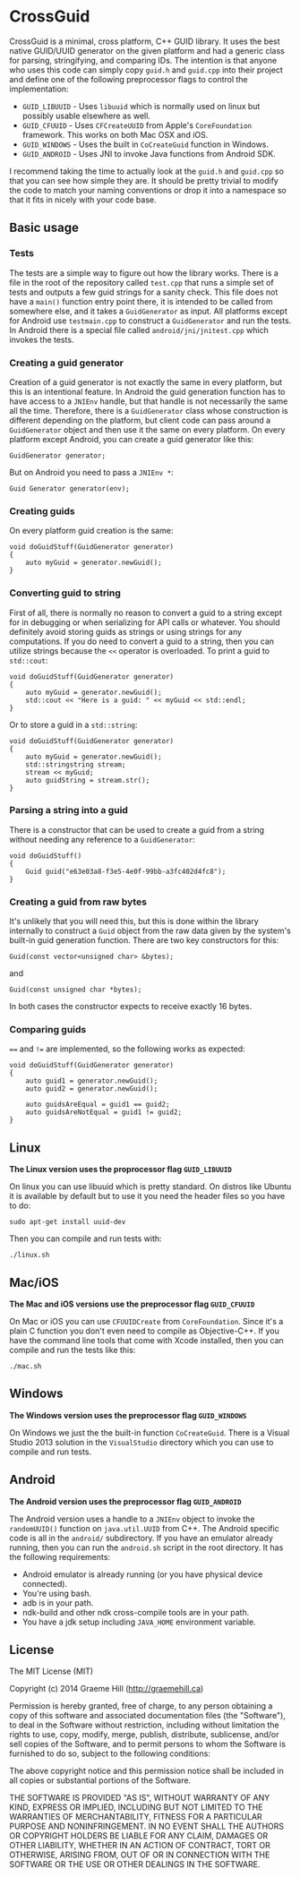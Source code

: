 # CrossGuid

CrossGuid is a minimal, cross platform, C++ GUID library. It uses the best
native GUID/UUID generator on the given platform and had a generic class for
parsing, stringifying, and comparing IDs. The intention is that anyone who
uses this code can simply copy `guid.h` and `guid.cpp` into their project and
define one of the following preprocessor flags to control the implementation:

* `GUID_LIBUUID` - Uses `libuuid` which is normally used on linux but possibly
  usable elsewhere as well.
* `GUID_CFUUID` - Uses `CFCreateUUID` from Apple's `CoreFoundation` framework.
  This works on both Mac OSX and iOS.
* `GUID_WINDOWS` - Uses the built in `CoCreateGuid` function in Windows.
* `GUID_ANDROID` - Uses JNI to invoke Java functions from Android SDK.

I recommend taking the time to actually look at the `guid.h` and `guid.cpp` so
that you can see how simple they are. It should be pretty trivial to modify
the code to match your naming conventions or drop it into a namespace so that it
fits in nicely with your code base.

## Basic usage

### Tests

The tests are a simple way to figure out how the library works. There is a file
in the root of the repository called `test.cpp` that runs a simple set of tests
and outputs a few guid strings for a sanity check. This file does not have a
`main()` function entry point there, it is intended to be called from somewhere
else, and it takes a `GuidGenerator` as input. All platforms except for Android
use `testmain.cpp` to construct a `GuidGenerator` and run the tests. In Android
there is a special file called `android/jni/jnitest.cpp` which invokes the
tests.

### Creating a guid generator

Creation of a guid generator is not exactly the same in every platform, but
this is an intentional feature. In Android the guid generation function has to
have access to a `JNIEnv` handle, but that handle is not necessarily the same
all the time. Therefore, there is a `GuidGenerator` class whose construction is
different depending on the platform, but client code can pass around a
`GuidGenerator` object and then use it the same on every platform. On every
platform except Android, you can create a guid generator like this:

    GuidGenerator generator;

But on Android you need to pass a `JNIEnv *`:

    Guid Generator generator(env);

### Creating guids

On every platform guid creation is the same:

    void doGuidStuff(GuidGenerator generator)
    {
        auto myGuid = generator.newGuid();
    }

### Converting guid to string

First of all, there is normally no reason to convert a guid to a string except
for in debugging or when serializing for API calls or whatever. You should
definitely avoid storing guids as strings or using strings for any
computations. If you do need to convert a guid to a string, then you can
utilize strings because the `<<` operator is overloaded. To print a guid to
`std::cout`:

    
    void doGuidStuff(GuidGenerator generator)
    {
        auto myGuid = generator.newGuid();
        std::cout << "Here is a guid: " << myGuid << std::endl;
    }

Or to store a guid in a `std::string`:

    void doGuidStuff(GuidGenerator generator)
    {
        auto myGuid = generator.newGuid();
        std::stringstring stream;
        stream << myGuid;
        auto guidString = stream.str();
    }

### Parsing a string into a guid

There is a constructor that can be used to create a guid from a string without
needing any reference to a `GuidGenerator`:

    void doGuidStuff()
    {
        Guid guid("e63e03a8-f3e5-4e0f-99bb-a3fc402d4fc8");
    }

### Creating a guid from raw bytes

It's unlikely that you will need this, but this is done within the library
internally to construct a `Guid` object from the raw data given by the system's
built-in guid generation function. There are two key constructors for this:

    Guid(const vector<unsigned char> &bytes);

and

    Guid(const unsigned char *bytes);

In both cases the constructor expects to receive exactly 16 bytes.

### Comparing guids

`==` and `!=` are implemented, so the following works as expected:

    void doGuidStuff(GuidGenerator generator)
    {
        auto guid1 = generator.newGuid();
        auto guid2 = generator.newGuid();
        
        auto guidsAreEqual = guid1 == guid2;
        auto guidsAreNotEqual = guid1 != guid2;
    }

## Linux

**The Linux version uses the proprocessor flag `GUID_LIBUUID`**

On linux you can use libuuid which is pretty standard. On distros like Ubuntu
it is available by default but to use it you need the header files so you have
to do:

    sudo apt-get install uuid-dev

Then you can compile and run tests with:

    ./linux.sh

## Mac/iOS

**The Mac and iOS versions use the preprocessor flag `GUID_CFUUID`**

On Mac or iOS you can use `CFUUIDCreate` from `CoreFoundation`. Since it's a
plain C function you don't even need to compile as Objective-C++. If you have
the command line tools that come with Xcode installed, then you can compile and
run the tests like this:

    ./mac.sh

## Windows

**The Windows version uses the preprocessor flag `GUID_WINDOWS`**

On Windows we just the the built-in function `CoCreateGuid`. There is a Visual
Studio 2013 solution in the `VisualStudio` directory which you can use to
compile and run tests.

## Android

**The Android version uses the preprocessor flag `GUID_ANDROID`**

The Android version uses a handle to a `JNIEnv` object to invoke the
`randomUUID()` function on `java.util.UUID` from C++. The Android specific code
is all in the `android/` subdirectory. If you have an emulator already running,
then you can run the `android.sh` script in the root directory. It has the
following requirements:

* Android emulator is already running (or you have physical device connected).
* You're using bash.
* adb is in your path.
* ndk-build and other ndk cross-compile tools are in your path.
* You have a jdk setup including `JAVA_HOME` environment variable.

## License

The MIT License (MIT)

Copyright (c) 2014 Graeme Hill (http://graemehill.ca)

Permission is hereby granted, free of charge, to any person obtaining a copy
of this software and associated documentation files (the "Software"), to deal
in the Software without restriction, including without limitation the rights
to use, copy, modify, merge, publish, distribute, sublicense, and/or sell
copies of the Software, and to permit persons to whom the Software is
furnished to do so, subject to the following conditions:

The above copyright notice and this permission notice shall be included in
all copies or substantial portions of the Software.

THE SOFTWARE IS PROVIDED "AS IS", WITHOUT WARRANTY OF ANY KIND, EXPRESS OR
IMPLIED, INCLUDING BUT NOT LIMITED TO THE WARRANTIES OF MERCHANTABILITY,
FITNESS FOR A PARTICULAR PURPOSE AND NONINFRINGEMENT. IN NO EVENT SHALL THE
AUTHORS OR COPYRIGHT HOLDERS BE LIABLE FOR ANY CLAIM, DAMAGES OR OTHER
LIABILITY, WHETHER IN AN ACTION OF CONTRACT, TORT OR OTHERWISE, ARISING FROM,
OUT OF OR IN CONNECTION WITH THE SOFTWARE OR THE USE OR OTHER DEALINGS IN
THE SOFTWARE.

